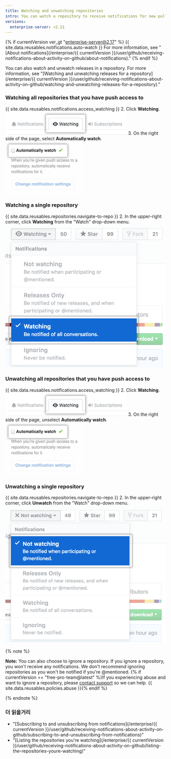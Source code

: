 ```yaml
---
title: Watching and unwatching repositories
intro: You can watch a repository to receive notifications for new pull requests and issues that are created. You can also unwatch a repository if you no longer want to receive notifications for that specific repository.
versions:
  enterprise-server: <2.21
---
```


{% if currentVersion ver_gt "enterprise-server@2.17" %}
{{ site.data.reusables.notifications.auto-watch }} For more information, see "[About notifications](/enterprise/{{ currentVersion }}/user/github/receiving-notifications-about-activity-on-github/about-notifications)."
{% endif %}

You can also watch and unwatch releases in a repository. For more information, see "[Watching and unwatching releases for a repository](/enterprise/{{ currentVersion }}/user/github/receiving-notifications-about-activity-on-github/watching-and-unwatching-releases-for-a-repository)."

### Watching all repositories that you have push access to

{{ site.data.reusables.notifications.access_watching }}
2. Click **Watching**. ![Listing of watched repositories](/assets/images/help/notifications/notifications-watching-tab.png)
3. On the right side of the page, select **Automatically watch**. ![A checkbox for configuring watching repositories automatically](/assets/images/help/notifications/ent-automatically-watch-repos.png)

### Watching a single repository

{{ site.data.reusables.repositories.navigate-to-repo }}
2. In the upper-right corner, click **Watching** from the "Watch" drop-down menu. ![Watch options in a drop-down menu for a repository](/assets/images/help/notifications/watch-repository.png)

### Unwatching all repositories that you have push access to

{{ site.data.reusables.notifications.access_watching }}
2. Click **Watching**. ![Listing of watched repositories](/assets/images/help/notifications/notifications-watching-tab.png)
3. On the right side of the page, unselect **Automatically watch**. ![A checkbox for configuring watching repositories automatically](/assets/images/help/notifications/ent-automatically-watch-repos.png)

### Unwatching a single repository

{{ site.data.reusables.repositories.navigate-to-repo }}
2. In the upper-right corner, click **Unwatch** from the "Watch" drop-down menu. ![Watch options in a drop-down menu for a repository](/assets/images/help/notifications/unwatch-repository.png)

{% note %}

**Note:** You can also choose to ignore a repository. If you ignore a repository, you won't receive any notifications. We don't recommend ignoring repositories as you won't be notified if you're @mentioned. {% if currentVersion == "free-pro-team@latest" %}If you experiencing abuse and want to ignore a repository, please [contact support](/contact) so we can help. {{ site.data.reusables.policies.abuse }}{% endif %}

{% endnote %}

### 더 읽을거리

- "[Subscribing to and unsubscribing from notifications](/enterprise/{{ currentVersion }}/user/github/receiving-notifications-about-activity-on-github/subscribing-to-and-unsubscribing-from-notifications)"
- "[Listing the repositories you're watching](/enterprise/{{ currentVersion }}/user/github/receiving-notifications-about-activity-on-github/listing-the-repositories-youre-watching)"
